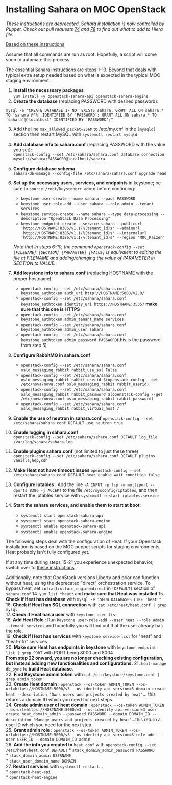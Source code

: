 # Installing Sahara on MOC OpenStack
*These instructions are deprecated. Sahara installation is now controlled by Puppet. Check out pull requests [74](https://github.com/CCI-MOC/kilo-puppet/pull/74) and [78](https://github.com/CCI-MOC/kilo-puppet/pull/78) to find out what to add to Hiera file.*

[Based on these instructions](https://access.redhat.com/documentation/en/red-hat-openstack-platform/8/installation-reference/chapter-11-install-the-data-processing-service)

Assume that all commands are run as root. Hopefully, a script will come soon to automate this process.  
     
The essential Sahara instructions are steps 1-13. Beyond that deals with typical extra setup needed based on what is expected in the typical MOC staging environment.
1. **Install the necesssary packages**  
`yum install -y openstack-sahara-api openstack-sahara-engine`
2. **Create the database** (replacing PASSWORD with desired password):  
```
mysql -e "CREATE DATABASE IF NOT EXISTS sahara; GRANT ALL ON sahara.* TO 'sahara'@'%' IDENTIFIED BY 'PASSWORD'; GRANT ALL ON sahara.* TO 'sahara'@'localhost' IDENTIFIED BY 'PASSWORD';"  
```
3. Add the line `max_allowed_packet=256M` to /etc/my.cnf in the `[mysqld]` section then restart MySQL with `systemctl restart mysqld`  
4. **Add database info to sahara.conf** (replacing PASSWORD with the value you set):  
 `openstack-config --set /etc/sahara/sahara.conf database connection mysql://sahara:PASSWORD@localhost/sahara`  
5. **Configure database schema**  
`sahara-db-manage --config-file /etc/sahara/sahara.conf upgrade head`
6. **Set up the necessary users, services, and endpoints** in keystone; be sure to `source /root/keystonerc_admin` before continuing:  
    * `keystone user-create --name sahara --pass PASSWORD`  
    * `keystone user-role-add --user sahara --role admin --tenant services`  
    * `keystone service-create --name sahara --type data-processing --description "OpenStack Data Processing"`  
    * `keystone endpoint-create --service sahara --publicurl 'http://HOSTNAME:8386/v1.1/%(tenant_id)s' --adminurl 'http://HOSTNAME:8386/v1.1/%(tenant_id)s' --internalurl 'http://HOSTNAME:8386/v1.1/%(tenant_id)s' --region 'MOC_Kaizen'`  
  
    _Note that in steps 6-10, the command `openstack-config --set [FILENAME] [SECTION] [PARAMETER] [VALUE]` is equivalent to editing the file at FILENAME and adding/changing the value of PARAMETER in SECTION to VALUE._  
  
7. **Add keystone info to sahara.conf** (replacing HOSTNAME with the proper hostname):  
    * `openstack-config --set /etc/sahara/sahara.conf keystone_authtoken auth_uri http://HOSTNAME:5000/v2.0/`  
    * `openstack-config --set /etc/sahara/sahara.conf keystone_authtoken identity_uri https://HOSTNAME:35357` **make sure that this one is HTTPS**  
    * `openstack-config --set /etc/sahara/sahara.conf keystone_authtoken admin_tenant_name services`  
    * `openstack-config --set /etc/sahara/sahara.conf keystone_authtoken admin_user sahara`
    * `openstack-config --set /etc/sahara/sahara.conf keystone_authtoken admin_password PASSWORD`(this is the password from step 5)  
8. **Configure RabbitMQ in sahara.conf**  
    * `openstack-config --set /etc/sahara/sahara.conf oslo_messaging_rabbit rabbit_use_ssl False`
    * `openstack-config --set /etc/sahara/sahara.conf oslo_messaging_rabbit rabbit_userid $(openstack-config --get /etc/nova/nova.conf oslo_messaging_rabbit rabbit_userid)`  
    * `openstack-config --set /etc/sahara/sahara.conf oslo_messaging_rabbit rabbit_password $(openstack-config --get /etc/nova/nova.conf oslo_messaging_rabbit rabbit_password)`  
    * `openstack-config --set /etc/sahara/sahara.conf oslo_messaging_rabbit rabbit_virtual_host /`  
9. **Enable the use of neutron in sahara.conf** 
`openstack-config --set /etc/sahara/sahara.conf DEFAULT use_neutron true` 
10. **Enable logging in sahara.conf**  
`openstack-config --set /etc/sahara/sahara.conf DEFAULT log_file /var/log/sahara/sahara.log`  
11. **Enable plugins sahara.conf** (not limited to just these three)  
`openstack-config --set /etc/sahara/sahara.conf DEFAULT plugins vanilla,hdp,cdh`  
12. **Make Heat not have timeout issues** 
`openstack-config --set /etc/sahara/sahara.conf DEFAULT heat_enable_wait_condition false`  
13. **Configure iptables** : Add the line `-A INPUT -p tcp -m multiport --dports 8386 -j ACCEPT` to the file `/etc/sysconfig/iptables`, and then restart the iptables service with `systemctl restart iptables.service`  
14. **Start the sahara services, and enable them to start at boot**:  
    * `systemctl start openstack-sahara-api`  
    * `systemctl start openstack-sahara-engine`  
    * `systemctl enable openstack-sahara-api`  
    * `systemctl enable openstack-sahara-engine`  

The following steps deal with the configuration of Heat. If your Openstack installation is based on the MOC puppet scripts for staging environments, Heat probably isn't fully configured yet.

If at any time during steps 15-21 you experience unexpected behavior, switch over to [these instructions](https://access.redhat.com/documentation/en/red-hat-openstack-platform/8/installation-reference/chapter-9-install-the-orchestration-service)

Additionally, note that OpenStack versions Liberty and prior can function without heat, using the deprecated "direct" orchestration service. To bypass heat, set `infrastructure_engine=direct` in `[DEFAULT]` section of `sahara.conf` 
14. `yum list *heat*` and **make sure that Heat was installed**
15. **Check if Heat has database** with `mysql -e "SHOW DATABASES LIKE 'heat'"` 
16. **Check if Heat has SQL connection** with `cat /etc/heat/heat.conf | grep mysql`  
17. **Check if Heat has a user** with `keystone user-list`  
18. **Add Heat Role** : Run `keystone user-role-add --user heat --role admin --tenant services` and hopefully you will find out that the user already has the role.  
19. **Check if Heat has services** with `keystone service-list` for "heat" and "heat-cfn" services  
20. **Make sure Heat has endpoints in keystone** with `keystone endpoint-list | grep PORT` with PORT being 8000 and 8004  
    **From step 22 onward, you are no longer checking existing configuration, but instead adding new functionalities and configurations.**
21. `heat-manage db_sync` to **build Heat database**.  
22. **Find Keystone admin token** with `cat /etc/keystone/keystone.conf | grep admin_token`  
23. **Create Heat domain** : `openstack --os-token ADMIN_TOKEN --os-url=https://HOSTNAME:5000/v3 --os-identity-api-version=3 domain create heat --description "Owns users and projects created by heat"`... this returns a domain ID which you need for next steps.  
24. **Create admin user of heat domain** : `openstack --os-token ADMIN_TOKEN --os-url=https://HOSTNAME:5000/v3 --os-identity-api-version=3 user create heat_domain_admin --password PASSWORD --domain DOMAIN_ID --description "Manage users and projects created by heat"`...this return a user ID which you need for the next step.  
25. **Grant admin role** : `openstack --os-token ADMIN_TOKEN --os-url=https://HOSTNAME:5000/v3 --os-identity-api-version=3 role add --user USER_ID --domain DOMAIN_ID admin`  
26. **Add the info you created to** `heat.conf` with `openstack-config --set /etc/heat/heat.conf DEFAULT` 
    * `stack_domain_admin_password PASSWORD`  
    * `stack_domain_admin USERNAME`  
    * `stack_user_domain_name DOMAIN`  
27. **Restart services** with `systemctl restart`...  
    * `openstack-heat-api`    
    * `openstack-heat-engine`

